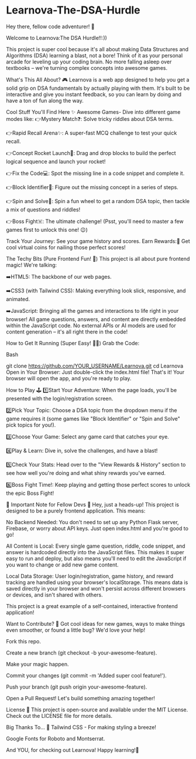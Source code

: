 # Learnova-The-DSA-Hurdle
Hey there, fellow code adventurer! 👋

Welcome to Learnova:The DSA Hurdle!!:)) 

This project is super cool because it's all about making Data Structures and Algorithms (DSA) learning a blast, not a bore! Think of it as your personal arcade for leveling up your coding brain. No more falling asleep over textbooks – we're turning complex concepts into awesome games.

What's This All About? 🎮
Learnova is a web app designed to help you get a solid grip on DSA fundamentals by actually playing with them. It's built to be interactive and give you instant feedback, so you can learn by doing and have a ton of fun along the way.

Cool Stuff You'll Find Here ✨
Awesome Games- Dive into different game modes like:
👉Mystery Match❓: Solve tricky riddles about DSA terms.

👉Rapid Recall Arena✨: A super-fast MCQ challenge to test your quick recall.

👉Concept Rocket Launch🚀: Drag and drop blocks to build the perfect logical sequence and launch your rocket!

👉Fix the Code💻: Spot the missing line in a code snippet and complete it.

👉Block Identifier🧩: Figure out the missing concept in a series of steps.

👉Spin and Solve🎡: Spin a fun wheel to get a random DSA topic, then tackle a mix of questions and riddles!

👉Boss Fight☠️: The ultimate challenge! (Psst, you'll need to master a few games first to unlock this one! 😉)

Track Your Journey: See your game history and scores.
Earn Rewards:🏅 Get cool virtual coins for nailing those perfect scores!

The Techy Bits (Pure Frontend Fun! 🎉)
This project is all about pure frontend magic! We're talking:

➡️HTML5: The backbone of our web pages.

➡️CSS3 (with Tailwind CSS): Making everything look slick, responsive, and animated.

➡️JavaScript: Bringing all the games and interactions to life right in your browser! All game questions, answers, and content are directly embedded within the JavaScript code. No external APIs or AI models are used for content generation – it's all right there in the code!

How to Get It Running (Super Easy! 🏃‍♀️)
Grab the Code:

Bash

git clone https://github.com/YOUR_USERNAME/Learnova.git
cd Learnova
Open in Your Browser:
Just double-click the index.html file! That's it! Your browser will open the app, and you're ready to play.

How to Play 🕹️
1️⃣Start Your Adventure: When the page loads, you'll be presented with the login/registration screen.

2️⃣Pick Your Topic: Choose a DSA topic from the dropdown menu if the game requires it (some games like "Block Identifier" or "Spin and Solve" pick topics for you!).

3️⃣Choose Your Game: Select any game card that catches your eye.

4️⃣Play & Learn: Dive in, solve the challenges, and have a blast!

5️⃣Check Your Stats: Head over to the "View Rewards & History" section to see how well you're doing and what shiny rewards you've earned.

6️⃣Boss Fight Time!: Keep playing and getting those perfect scores to unlock the epic Boss Fight!

🚨 Important Note for Fellow Devs 🚨
Hey, just a heads-up! This project is designed to be a purely frontend application. This means:

No Backend Needed: You don't need to set up any Python Flask server, Firebase, or worry about API keys. Just open index.html and you're good to go!

All Content is Local: Every single game question, riddle, code snippet, and answer is hardcoded directly into the JavaScript files. This makes it super easy to run and deploy, but also means you'll need to edit the JavaScript if you want to change or add new game content.

Local Data Storage: User login/registration, game history, and reward tracking are handled using your browser's localStorage. This means data is saved directly in your browser and won't persist across different browsers or devices, and isn't shared with others.

This project is a great example of a self-contained, interactive frontend application!

Want to Contribute? 🤝
Got cool ideas for new games, ways to make things even smoother, or found a little bug? We'd love your help!

Fork this repo.

Create a new branch (git checkout -b your-awesome-feature).

Make your magic happen.

Commit your changes (git commit -m 'Added super cool feature!').

Push your branch (git push origin your-awesome-feature).

Open a Pull Request! Let's build something amazing together!

License 📄
This project is open-source and available under the MIT License. Check out the LICENSE file for more details.

Big Thanks To... 🙏
Tailwind CSS - For making styling a breeze!

Google Fonts for Roboto and Montserrat.

And YOU, for checking out Learnova! Happy learning!💟
